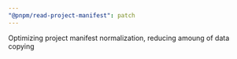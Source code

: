 ```yaml
---
"@pnpm/read-project-manifest": patch
---
```


Optimizing project manifest normalization, reducing amoung of data copying

